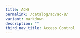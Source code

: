 ```yaml
---
title: AC᠆8
permalink: /catalog/ac/ac-8/
variant: markdown
description: ""
third_nav_title: Access Control
---
```

